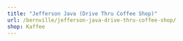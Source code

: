 ```yaml
---
title: "Jefferson Java (Drive Thru Coffee Shop)"
url: /bernville/jefferson-java-drive-thru-coffee-shop/
shop: Kaffee
---
```

